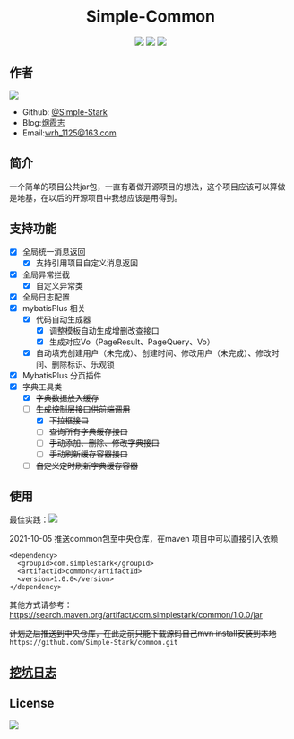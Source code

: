 # <center> Simple-Common

<div style="text-align: center;">

[![](https://img.shields.io/badge/blog-%40SimpleStark-blue.svg)](https://simplestark.com)
[![](https://img.shields.io/badge/SpringBoot-2.3.12.RELEASE-blue.svg)]({https://docs.spring.io/spring-boot/docs/2.3.12.RELEASE/reference/html/})
[![](https://img.shields.io/badge/license-GPL2.0-orange.svg)](https://github.com/Simple-Stark/common/blob/master/LICENSE)

</div>

## 作者
[![](https://img.shields.io/badge/author-%40SimpleStark-blue.svg)](https://github.com/Simple-Stark)
- Github: [@Simple-Stark](https://github.com/Simple-Stark)
- Blog:[烟霞志](https://simplestark.com)
- Email:wrh_1125@163.com

## 简介

一个简单的项目公共jar包，一直有着做开源项目的想法，这个项目应该可以算做是地基，在以后的开源项目中我想应该是用得到。

## 支持功能
- [x] 全局统一消息返回
  - [x] 支持引用项目自定义消息返回
- [x] 全局异常拦截
  - [x] 自定义异常类
- [x] 全局日志配置
- [x] mybatisPlus 相关 
  - [x] 代码自动生成器
    - [x] 调整模板自动生成增删改查接口
    - [x] 生成对应Vo（PageResult、PageQuery、Vo）
  - [x] 自动填充创建用户（未完成）、创建时间、修改用户（未完成）、修改时间、删除标识、乐观锁
- [x] MybatisPlus 分页插件
- [x] ~~字典工具类~~
  - [x] ~~字典数据放入缓存~~
  - [ ] ~~生成控制层接口供前端调用~~
    - [x] ~~下拉框接口~~
    - [ ] ~~查询所有字典缓存接口~~
    - [ ] ~~手动添加、删除、修改字典接口~~
    - [ ] ~~手动刷新缓存容器接口~~
  - [ ] ~~自定义定时刷新字典缓存容器~~

## 使用

最佳实践：[![](https://img.shields.io/badge/@SimpleStark-SpringBootInit-blue.svg)](https://github.com/Simple-Stark/Spring-Boot-Init)

2021-10-05 推送common包至中央仓库，在maven 项目中可以直接引入依赖
```
<dependency>
  <groupId>com.simplestark</groupId>
  <artifactId>common</artifactId>
  <version>1.0.0</version>
</dependency>
```

其他方式请参考：https://search.maven.org/artifact/com.simplestark/common/1.0.0/jar

~~计划之后推送到中央仓库，在此之前只能下载源码自己mvn install安装到本地~~
```https://github.com/Simple-Stark/common.git```

## [挖坑日志](https://github.com/Simple-Stark/common/blob/master/UpdateLog.md)
    
## License

[![](https://img.shields.io/badge/license-GPL2.0-orange.svg)](https://github.com/Simple-Stark/common/blob/master/LICENSE)

##

